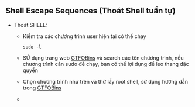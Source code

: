## Shell Escape Sequences (Thoát Shell tuần tự)
* Thoát SHELL:
  - Kiểm tra các chương trình user hiện tại có thể chạy

        sudo -l
  - SỬ dụng trang web [GTFOBins](https://gtffobins.github.io) và search các tên chương trình, nếu chương trình cần sudo để chạy, bạn có thể lợi dụng để leo thang đặc quyền
  - Chọn chương trình như trên và thử lấy root shell, sử dụng hướng dẫn trong [GTFOBins](https://gtffobins.github.io)
  - 

